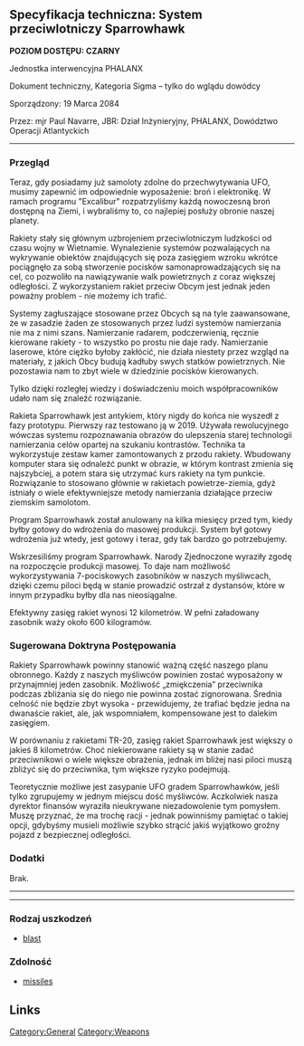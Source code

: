 ## Specyfikacja techniczna: System przeciwlotniczy Sparrowhawk

**POZIOM DOSTĘPU: CZARNY**

Jednostka interwencyjna PHALANX

Dokument techniczny, Kategoria Sigma – tylko do wglądu dowódcy

Sporządzony: 19 Marca 2084

Przez: mjr Paul Navarre, JBR: Dział Inżynieryjny, PHALANX, Dowództwo
Operacji Atlantyckich

------------------------------------------------------------------------

### Przegląd

Teraz, gdy posiadamy już samoloty zdolne do przechwytywania UFO, musimy
zapewnić im odpowiednie wyposażenie: broń i elektronikę. W ramach
programu "Excalibur" rozpatrzyliśmy każdą nowoczesną broń dostępną na
Ziemi, i wybraliśmy to, co najlepiej posłuży obronie naszej planety.

Rakiety stały się głównym uzbrojeniem przeciwlotniczym ludzkości od
czasu wojny w Wietnamie. Wynalezienie systemów pozwalających na
wykrywanie obiektów znajdujących się poza zasięgiem wzroku wkrótce
pociągnęło za sobą stworzenie pocisków samonaprowadzających się na cel,
co pozwoliło na nawiązywanie walk powietrznych z coraz większej
odległości. Z wykorzystaniem rakiet przeciw Obcym jest jednak jeden
poważny problem - nie możemy ich trafić.

Systemy zagłuszające stosowane przez Obcych są na tyle zaawansowane, że
w zasadzie żaden ze stosowanych przez ludzi systemów namierzania nie ma
z nimi szans. Namierzanie radarem, podczerwienią, ręcznie kierowane
rakiety - to wszystko po prostu nie daje rady. Namierzanie laserowe,
które ciężko byłoby zakłócić, nie działa niestety przez wzgląd na
materiały, z jakich Obcy budują kadłuby swych statków powietrznych. Nie
pozostawia nam to zbyt wiele w dziedzinie pocisków kierowanych.

Tylko dzięki rozległej wiedzy i doświadczeniu moich współpracowników
udało nam się znaleźć rozwiązanie.

Rakieta Sparrowhawk jest antykiem, który nigdy do końca nie wyszedł z
fazy prototypu. Pierwszy raz testowano ją w 2019. Używała rewolucyjnego
wówczas systemu rozpoznawania obrazów do ulepszenia starej technologii
namierzania celów opartej na szukaniu kontrastów. Technika ta
wykorzystuje zestaw kamer zamontowanych z przodu rakiety. Wbudowany
komputer stara się odnaleźć punkt w obrazie, w którym kontrast zmienia
się najszybciej, a potem stara się utrzymać kurs rakiety na tym punkcie.
Rozwiązanie to stosowano głównie w rakietach powietrze-ziemia, gdyż
istniały o wiele efektywniejsze metody namierzania działające przeciw
ziemskim samolotom.

Program Sparrowhawk został anulowany na kilka miesięcy przed tym, kiedy
byłby gotowy do wdrożenia do masowej produkcji. System był gotowy
wdrożenia już wtedy, jest gotowy i teraz, gdy tak bardzo go
potrzebujemy.

Wskrzesiliśmy program Sparrowhawk. Narody Zjednoczone wyraziły zgodę na
rozpoczęcie produkcji masowej. To daje nam możliwość wykorzystywania
7-pociskowych zasobników w naszych myśliwcach, dzięki czemu piloci będą
w stanie prowadzić ostrzał z dystansów, które w innym przypadku byłby
dla nas nieosiągalne.

Efektywny zasięg rakiet wynosi 12 kilometrów. W pełni załadowany
zasobnik waży około 600 kilogramów.

### Sugerowana Doktryna Postępowania

Rakiety Sparrowhawk powinny stanowić ważną część naszego planu
obronnego. Każdy z naszych myśliwców powinien zostać wyposażony w
przynajmniej jeden zasobnik. Możliwość „zmiękczenia” przeciwnika podczas
zbliżania się do niego nie powinna zostać zignorowana. Średnia celność
nie będzie zbyt wysoka - przewidujemy, że trafiać będzie jedna na
dwanaście rakiet, ale, jak wspomniałem, kompensowane jest to dalekim
zasięgiem.

W porównaniu z rakietami TR-20, zasięg rakiet Sparrowhawk jest większy o
jakieś 8 kilometrów. Choć niekierowane rakiety są w stanie zadać
przeciwnikowi o wiele większe obrażenia, jednak im bliżej nasi piloci
muszą zbliżyć się do przeciwnika, tym większe ryzyko podejmują.

Teoretycznie możliwe jest zasypanie UFO gradem Sparrowhawków, jeśli
tylko zgrupujemy w jednym miejscu dość myśliwców. Aczkolwiek nasza
dyrektor finansów wyraziła nieukrywane niezadowolenie tym pomysłem.
Muszę przyznać, że ma trochę racji - jednak powinniśmy pamiętać o takiej
opcji, gdybyśmy musieli możliwie szybko strącić jakiś wyjątkowo groźny
pojazd z bezpiecznej odległości.

### Dodatki

Brak.

------------------------------------------------------------------------

------------------------------------------------------------------------

### Rodzaj uszkodzeń

- [blast](Damage/blast "wikilink")

### Zdolność

- [missiles](Skills/missiles "wikilink")

## Links

[Category:General](Category:General "wikilink")
[Category:Weapons](Category:Weapons "wikilink")